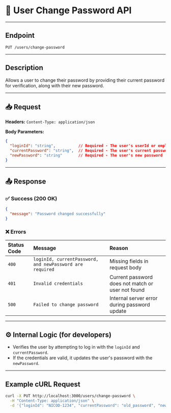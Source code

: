 # 🔐 User Change Password API

---

## Endpoint
`PUT /users/change-password`

---


## Description
Allows a user to change their password by providing their current password for verification, along with their new password.

---

## 📥 Request

**Headers:**
`Content-Type: application/json`

**Body Parameters:**
```json
{
  "loginId": "string",          // Required - The user's userId or employeeId
  "currentPassword": "string",  // Required - The user's current password
  "newPassword": "string"       // Required - The user's new password
}
```

---

## 📤 Response

### ✅ Success (200 OK)
```json
{
  "message": "Password changed successfully"
}
```

### ❌ Errors

| Status Code | Message | Reason |
| :--- | :--- | :--- |
| `400` | `loginId, currentPassword, and newPassword are required` | Missing fields in request body |
| `401` | `Invalid credentials` | Current password does not match or user not found |
| `500` | `Failed to change password` | Internal server error during password update |

---

## ⚙️ Internal Logic (for developers)
* Verifies the user by attempting to log in with the `loginId` and `currentPassword`.
* If the credentials are valid, it updates the user's password with the `newPassword`.

---

## Example cURL Request
```sh
curl -X PUT http://localhost:3000/users/change-password \
  -H "Content-Type: application/json" \
  -d '{"loginId": "NICOD-1234", "currentPassword": "old_password", "newPassword": "new_strong_password"}'
